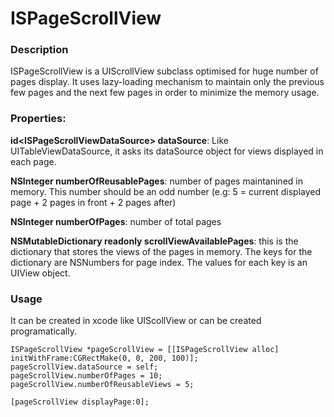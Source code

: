 # ISPageScrollView

### Description

ISPageScrollView is a UIScrollView subclass optimised for huge number of pages display. It uses lazy-loading mechanism to maintain only the previous few pages and the next few pages in order to minimize the memory usage.

### Properties:

**id\<ISPageScrollViewDataSource> dataSource**: Like UITableViewDataSource, it asks its dataSource object for views displayed in each page.

**NSInteger numberOfReusablePages**: number of pages maintanined in memory. This number should be an odd number (e.g: 5 = current displayed page + 2 pages in front + 2 pages after)

**NSInteger numberOfPages**: number of total pages

**NSMutableDictionary readonly scrollViewAvailablePages**: this is the dictionary that stores the views of the pages in memory. The keys for the dictionary are NSNumbers for page index. The values for each key is an UIView object.

### Usage

It can be created in xcode like UIScollView or can be created programatically.


```
ISPageScrollView *pageScrollView = [[ISPageScrollView alloc] initWithFrame:CGRectMake(0, 0, 200, 100)];
pageScrollView.dataSource = self;
pageScrollView.numberOfPages = 10;
pageScrollView.numberOfReusableViews = 5;

[pageScrollView displayPage:0];

```